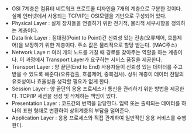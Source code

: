 - OSI 7계층은 컴퓨터 네트워크 프로토콜 디자인을 7개의 계층으로 구분한 것이다. 실제 인터넷에서 사용되는 TCP/IP는 OSI모델을 기반으로 구성되어 있다.
- Physical Layer : 실제 장치들을 연결하기 위한 전기적, 물리적 세부사항을 정의하는 계층이다.
- Data link Layer : 점대점(Point to Point)간 신뢰성 있는 전송(오류제어, 흐름제어)을 보장하기 위한 계층이다. 주소 값은 물리적으로 할당 받는다. (MAC주소)
- Network Laye r: 여러 개의 노드를 거칠 때 경로를 찾아주는 역할을 하는 계층이다. 이 과정에서 Transport Layer가 요구하는 서비스 품질을 제공한다.
- Transport Layer : 양 끝단(End to End) 사용자들이 신뢰성 있는 데이터를 주고 받을 수 있도록 해준다(오류검출, 흐름제어, 중복검사). 상위 계층이 데이터 전달의 유효성이나 효율성을 생각할 필요가 없게 한다.
- Session Layer : 양 끝단의 응용 프로세스가 통신을 관리하기 위한 방법을 제공한다. TCP/IP 세션을 생성 및 삭제하는 책임이 있다.
- Presentation Layer : 코드간의 번역을 담당한다. 입력 또는 출력되는 데이터를 하나의 표현 형태로 변환하여 상위계층의 부담을 덜어준다.
- Application Layer : 응용 프로세스와 직접 관계하여 일반적인 응용 서비스를 수행한다.

